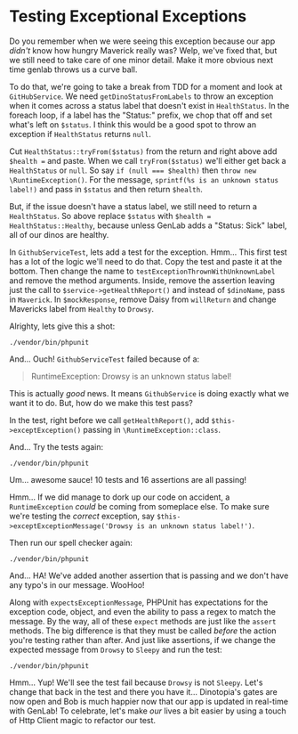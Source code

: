 # Testing Exceptional Exceptions

Do you remember when we were seeing this exception because our app *didn't* know
how hungry Maverick really was? Welp, we've fixed that, but we still need to take
care of one minor detail. Make it more obvious next time genlab throws us a curve
ball.

To do that, we're going to take a break from TDD for a moment and look at `GitHubService`.
We need `getDinoStatusFromLabels` to throw an exception when it comes across
a status label that doesn't exist in `HealthStatus`. In the foreach loop,
if a label has the "Status:" prefix, we chop that off and set what's left on `$status`.
I think this would be a good spot to throw an exception if `HealthStatus` returns
`null`.

Cut `HealthStatus::tryFrom($status)` from the return and right above add `$health =` 
and paste.
When we call `tryFrom($status)` we'll either get back a `HealthStatus` or `null`.
So say `if (null === $health)` then `throw new \RuntimeException()`. For the message,
`sprintf(%s is an unknown status label!)` and pass in `$status` and then return 
`$health`.

But, if the issue doesn't have a status label, we still need to return a `HealthStatus`.
So above replace `$status` with `$health = HealthStatus::Healthy`, because unless
GenLab adds a "Status: Sick" label, all of our dinos are healthy.


In `GithubServiceTest`, lets add a test for the exception. Hmm... This first test
has a lot of the logic we'll need to do that. Copy the test and paste it at the bottom.
Then change the name to `testExceptionThrownWithUnknownLabel` and remove the method
arguments. Inside, remove the assertion leaving just the call to
`$service->getHealthReport()` and instead of `$dinoName`, pass in `Maverick`. In 
`$mockResponse`, remove Daisy from `willReturn` and change Mavericks label from
`Healthy` to `Drowsy`.

Alrighty, lets give this a shot:

```terminal
./vendor/bin/phpunit
```

And... Ouch! `GithubServiceTest` failed because of a:

> RuntimeException: Drowsy is an unknown status label!

This is actually *good* news. It means `GithubService` is doing exactly what we want
it to do. But, how do we make this test pass?

In the test, right before we call `getHealthReport()`, add `$this->exceptException()`
passing in `\RuntimeException::class`.

And... Try the tests again:

```terminal-silent
./vendor/bin/phpunit
```

Um... awesome sauce! 10 tests and 16 assertions are all passing!

Hmm... If we did manage to dork up our code on accident, a `RuntimeException`
*could* be coming from someplace else. To make sure we're testing the *correct*
exception, say `$this->exceptExceptionMessage('Drowsy is an unknown status label!')`.

Then run our spell checker again:

```terminal-silent
./vendor/bin/phpunit
```

And... HA! We've added another assertion that is passing and we don't have any
typo's in our message. WooHoo!

Along with `expectsExceptionMessage`, PHPUnit has expectations for the exception
code, object, and even the ability to pass a regex to match the message.
By the way, all of these `expect` methods are just like the `assert` methods. 
The big difference is that they must be called *before* the action you're testing
rather than after. And just like assertions, if we change
the expected message from `Drowsy` to `Sleepy` and run the test:

```terminal-silent
./vendor/bin/phpunit
```

Hmm... Yup! We'll see the test fail because `Drowsy` is not `Sleepy`. Let's change
that back in the test and there you have it... Dinotopia's gates are now open and
Bob is much happier now that our app is updated in real-time with GenLab! To 
celebrate, let's make *our* lives a bit easier by using a touch of Http Client
magic to refactor our test.
